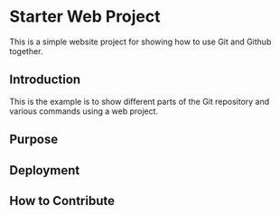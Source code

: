 # Starter Web Project

This is a simple website project for showing how to use Git and Github together.

## Introduction

This is the example is to show different parts of the Git repository and various commands using a web project.

## Purpose

## Deployment

## How to Contribute